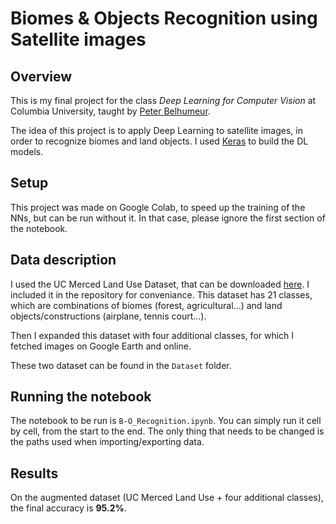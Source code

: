 # Biomes & Objects Recognition using Satellite images

## Overview

This is my final project for the class *Deep Learning for Computer Vision* at Columbia University, taught by [Peter Belhumeur](https://www.peterbelhumeur.com).

The idea of this project is to apply Deep Learning to satellite images, in order to recognize biomes and land objects.
I used [Keras](https://keras.io) to build the DL models.

## Setup

This project was made on Google Colab, to speed up the training of the NNs, but can be run without it. In that case, please ignore the first section of the notebook.

## Data description

I used the UC Merced Land Use Dataset, that can be downloaded [here](http://weegee.vision.ucmerced.edu/datasets/landuse.html). I included it in the repository for conveniance. This dataset has 21 classes, which are combinations of biomes (forest, agricultural...) and land objects/constructions (airplane, tennis court...).

Then I expanded this dataset with four additional classes, for which I fetched images on Google Earth and online.

These two dataset can be found in the `Dataset` folder.

## Running the notebook

The notebook to be run is `B-O_Recognition.ipynb`. You can simply run it cell by cell, from the start to the end. The only thing that needs to be changed is the paths used when importing/exporting data.

## Results

On the augmented dataset (UC Merced Land Use + four additional classes), the final accuracy is **95.2%**.
